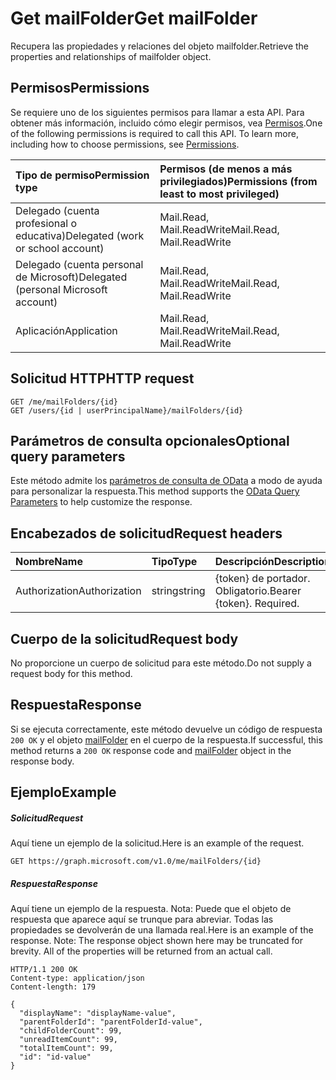 # <a name="get-mailfolder"></a><span data-ttu-id="1d29b-101">Get mailFolder</span><span class="sxs-lookup"><span data-stu-id="1d29b-101">Get mailFolder</span></span>

<span data-ttu-id="1d29b-102">Recupera las propiedades y relaciones del objeto mailfolder.</span><span class="sxs-lookup"><span data-stu-id="1d29b-102">Retrieve the properties and relationships of mailfolder object.</span></span>
## <a name="permissions"></a><span data-ttu-id="1d29b-103">Permisos</span><span class="sxs-lookup"><span data-stu-id="1d29b-103">Permissions</span></span>
<span data-ttu-id="1d29b-p101">Se requiere uno de los siguientes permisos para llamar a esta API. Para obtener más información, incluido cómo elegir permisos, vea [Permisos](../../../concepts/permissions_reference.md).</span><span class="sxs-lookup"><span data-stu-id="1d29b-p101">One of the following permissions is required to call this API. To learn more, including how to choose permissions, see [Permissions](../../../concepts/permissions_reference.md).</span></span>

|<span data-ttu-id="1d29b-106">Tipo de permiso</span><span class="sxs-lookup"><span data-stu-id="1d29b-106">Permission type</span></span>      | <span data-ttu-id="1d29b-107">Permisos (de menos a más privilegiados)</span><span class="sxs-lookup"><span data-stu-id="1d29b-107">Permissions (from least to most privileged)</span></span>              |
|:--------------------|:---------------------------------------------------------|
|<span data-ttu-id="1d29b-108">Delegado (cuenta profesional o educativa)</span><span class="sxs-lookup"><span data-stu-id="1d29b-108">Delegated (work or school account)</span></span> | <span data-ttu-id="1d29b-109">Mail.Read, Mail.ReadWrite</span><span class="sxs-lookup"><span data-stu-id="1d29b-109">Mail.Read, Mail.ReadWrite</span></span>    |
|<span data-ttu-id="1d29b-110">Delegado (cuenta personal de Microsoft)</span><span class="sxs-lookup"><span data-stu-id="1d29b-110">Delegated (personal Microsoft account)</span></span> | <span data-ttu-id="1d29b-111">Mail.Read, Mail.ReadWrite</span><span class="sxs-lookup"><span data-stu-id="1d29b-111">Mail.Read, Mail.ReadWrite</span></span>    |
|<span data-ttu-id="1d29b-112">Aplicación</span><span class="sxs-lookup"><span data-stu-id="1d29b-112">Application</span></span> | <span data-ttu-id="1d29b-113">Mail.Read, Mail.ReadWrite</span><span class="sxs-lookup"><span data-stu-id="1d29b-113">Mail.Read, Mail.ReadWrite</span></span> |

## <a name="http-request"></a><span data-ttu-id="1d29b-114">Solicitud HTTP</span><span class="sxs-lookup"><span data-stu-id="1d29b-114">HTTP request</span></span>
<!-- { "blockType": "ignored" } -->
```http
GET /me/mailFolders/{id}
GET /users/{id | userPrincipalName}/mailFolders/{id}
```
## <a name="optional-query-parameters"></a><span data-ttu-id="1d29b-115">Parámetros de consulta opcionales</span><span class="sxs-lookup"><span data-stu-id="1d29b-115">Optional query parameters</span></span>
<span data-ttu-id="1d29b-116">Este método admite los [parámetros de consulta de OData](http://developer.microsoft.com/en-us/graph/docs/overview/query_parameters) a modo de ayuda para personalizar la respuesta.</span><span class="sxs-lookup"><span data-stu-id="1d29b-116">This method supports the [OData Query Parameters](http://developer.microsoft.com/en-us/graph/docs/overview/query_parameters) to help customize the response.</span></span>
## <a name="request-headers"></a><span data-ttu-id="1d29b-117">Encabezados de solicitud</span><span class="sxs-lookup"><span data-stu-id="1d29b-117">Request headers</span></span>
| <span data-ttu-id="1d29b-118">Nombre</span><span class="sxs-lookup"><span data-stu-id="1d29b-118">Name</span></span>       | <span data-ttu-id="1d29b-119">Tipo</span><span class="sxs-lookup"><span data-stu-id="1d29b-119">Type</span></span> | <span data-ttu-id="1d29b-120">Descripción</span><span class="sxs-lookup"><span data-stu-id="1d29b-120">Description</span></span>|
|:-----------|:------|:----------|
| <span data-ttu-id="1d29b-121">Authorization</span><span class="sxs-lookup"><span data-stu-id="1d29b-121">Authorization</span></span>  | <span data-ttu-id="1d29b-122">string</span><span class="sxs-lookup"><span data-stu-id="1d29b-122">string</span></span>  | <span data-ttu-id="1d29b-p102">{token} de portador. Obligatorio.</span><span class="sxs-lookup"><span data-stu-id="1d29b-p102">Bearer {token}. Required.</span></span> |

## <a name="request-body"></a><span data-ttu-id="1d29b-125">Cuerpo de la solicitud</span><span class="sxs-lookup"><span data-stu-id="1d29b-125">Request body</span></span>
<span data-ttu-id="1d29b-126">No proporcione un cuerpo de solicitud para este método.</span><span class="sxs-lookup"><span data-stu-id="1d29b-126">Do not supply a request body for this method.</span></span>

## <a name="response"></a><span data-ttu-id="1d29b-127">Respuesta</span><span class="sxs-lookup"><span data-stu-id="1d29b-127">Response</span></span>

<span data-ttu-id="1d29b-128">Si se ejecuta correctamente, este método devuelve un código de respuesta `200 OK` y el objeto [mailFolder](../resources/mailfolder.md) en el cuerpo de la respuesta.</span><span class="sxs-lookup"><span data-stu-id="1d29b-128">If successful, this method returns a `200 OK` response code and [mailFolder](../resources/mailfolder.md) object in the response body.</span></span>
## <a name="example"></a><span data-ttu-id="1d29b-129">Ejemplo</span><span class="sxs-lookup"><span data-stu-id="1d29b-129">Example</span></span>
##### <a name="request"></a><span data-ttu-id="1d29b-130">Solicitud</span><span class="sxs-lookup"><span data-stu-id="1d29b-130">Request</span></span>
<span data-ttu-id="1d29b-131">Aquí tiene un ejemplo de la solicitud.</span><span class="sxs-lookup"><span data-stu-id="1d29b-131">Here is an example of the request.</span></span>
<!-- {
  "blockType": "request",
  "name": "get_mailfolder"
}-->
```http
GET https://graph.microsoft.com/v1.0/me/mailFolders/{id}
```
##### <a name="response"></a><span data-ttu-id="1d29b-132">Respuesta</span><span class="sxs-lookup"><span data-stu-id="1d29b-132">Response</span></span>
<span data-ttu-id="1d29b-p103">Aquí tiene un ejemplo de la respuesta. Nota: Puede que el objeto de respuesta que aparece aquí se trunque para abreviar. Todas las propiedades se devolverán de una llamada real.</span><span class="sxs-lookup"><span data-stu-id="1d29b-p103">Here is an example of the response. Note: The response object shown here may be truncated for brevity. All of the properties will be returned from an actual call.</span></span>
<!-- {
  "blockType": "response",
  "truncated": true,
  "@odata.type": "microsoft.graph.mailFolder"
} -->
```http
HTTP/1.1 200 OK
Content-type: application/json
Content-length: 179

{
  "displayName": "displayName-value",
  "parentFolderId": "parentFolderId-value",
  "childFolderCount": 99,
  "unreadItemCount": 99,
  "totalItemCount": 99,
  "id": "id-value"
}
```

<!-- uuid: 8fcb5dbc-d5aa-4681-8e31-b001d5168d79
2015-10-25 14:57:30 UTC -->
<!-- {
  "type": "#page.annotation",
  "description": "Get mailFolder",
  "keywords": "",
  "section": "documentation",
  "tocPath": ""
}-->
